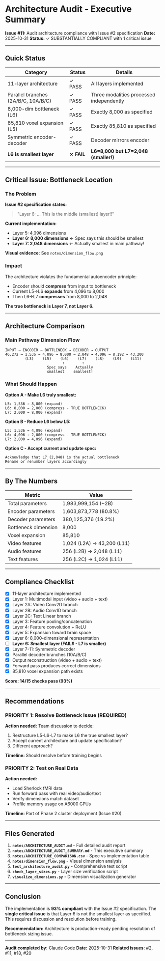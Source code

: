 # Architecture Audit - Executive Summary

**Issue #11:** Audit architecture compliance with Issue #2 specification
**Date:** 2025-10-31
**Status:** ✓ SUBSTANTIALLY COMPLIANT with 1 critical issue

---

## Quick Status

| Category | Status | Details |
|----------|--------|---------|
| 11-layer architecture | ✓ PASS | All layers implemented |
| Parallel branches (2A/B/C, 10A/B/C) | ✓ PASS | Three modalities processed independently |
| 8,000-dim bottleneck (L6) | ✓ PASS | Exactly 8,000 as specified |
| 85,810 voxel expansion (L5) | ✓ PASS | Exactly 85,810 as specified |
| Symmetric encoder-decoder | ✓ PASS | Decoder mirrors encoder |
| **L6 is smallest layer** | **✗ FAIL** | **L6=8,000 but L7=2,048 (smaller!)** |

---

## Critical Issue: Bottleneck Location

### The Problem

**Issue #2 specification states:**
> "Layer 6: ... This is the middle (smallest) layer!!"

**Current implementation:**
- Layer 5: 4,096 dimensions
- **Layer 6: 8,000 dimensions** ← Spec says this should be smallest
- **Layer 7: 2,048 dimensions** ← Actually smallest in main pathway!

**Visual evidence:** See `notes/dimension_flow.png`

### Impact

The architecture violates the fundamental autoencoder principle:
- Encoder should **compress** from input to bottleneck
- Current L5→L6 **expands** from 4,096 to 8,000
- Then L6→L7 **compresses** from 8,000 to 2,048

**The true bottleneck is Layer 7, not Layer 6.**

---

## Architecture Comparison

### Main Pathway Dimension Flow

```
INPUT → ENCODER → BOTTLENECK → DECODER → OUTPUT
46,272 → 1,536 → 4,096 → 8,000 → 2,048 → 4,096 → 8,192 → 43,200
         (L3)    (L5)    (L6)    (L7)    (L8)    (L9)    (L11)
                          ↑        ↑
                   Spec says    Actually
                   smallest    smallest!
```

### What Should Happen

**Option A - Make L6 truly smallest:**
```
L5: 1,536 → 8,000 (expand)
L6: 8,000 → 2,000 (compress - TRUE BOTTLENECK)
L7: 2,000 → 8,000 (expand)
```

**Option B - Reduce L6 below L5:**
```
L5: 1,536 → 4,096 (expand)
L6: 4,096 → 2,000 (compress - TRUE BOTTLENECK)
L7: 2,000 → 4,096 (expand)
```

**Option C - Accept current and update spec:**
```
Acknowledge that L7 (2,048) is the actual bottleneck
Rename or renumber layers accordingly
```

---

## By The Numbers

| Metric | Value |
|--------|-------|
| Total parameters | 1,983,999,154 (~2B) |
| Encoder parameters | 1,603,873,778 (80.8%) |
| Decoder parameters | 380,125,376 (19.2%) |
| Bottleneck dimension | 8,000 |
| Voxel expansion | 85,810 |
| Video features | 1,024 (L2A) → 43,200 (L11) |
| Audio features | 256 (L2B) → 2,048 (L11) |
| Text features | 256 (L2C) → 1,024 (L11) |

---

## Compliance Checklist

- [x] 11-layer architecture implemented
- [x] Layer 1: Multimodal input (video + audio + text)
- [x] Layer 2A: Video Conv2D branch
- [x] Layer 2B: Audio Conv1D branch
- [x] Layer 2C: Text Linear branch
- [x] Layer 3: Feature pooling/concatenation
- [x] Layer 4: Feature convolution + ReLU
- [x] Layer 5: Expansion toward brain space
- [x] Layer 6: 8,000-dimensional representation
- [ ] **Layer 6: Smallest layer (FAILS - L7 is smaller)**
- [x] Layer 7-11: Symmetric decoder
- [x] Parallel decoder branches (10A/B/C)
- [x] Output reconstruction (video + audio + text)
- [x] Forward pass produces correct dimensions
- [x] 85,810 voxel expansion path exists

**Score: 14/15 checks pass (93%)**

---

## Recommendations

### PRIORITY 1: Resolve Bottleneck Issue (REQUIRED)

**Action needed:** Team discussion to decide:
1. Restructure L5-L6-L7 to make L6 the true smallest layer?
2. Accept current architecture and update specification?
3. Different approach?

**Timeline:** Should resolve before training begins

### PRIORITY 2: Test on Real Data

**Action needed:**
- Load Sherlock fMRI data
- Run forward pass with real video/audio/text
- Verify dimensions match dataset
- Profile memory usage on A6000 GPUs

**Timeline:** Part of Phase 2 cluster deployment (Issue #20)

---

## Files Generated

1. **`notes/ARCHITECTURE_AUDIT.md`** - Full detailed audit report
2. **`notes/ARCHITECTURE_AUDIT_SUMMARY.md`** - This executive summary
3. **`notes/ARCHITECTURE_COMPARISON.csv`** - Spec vs implementation table
4. **`notes/dimension_flow.png`** - Visual dimension analysis
5. **`test_architecture_audit.py`** - Comprehensive test script
6. **`check_layer_sizes.py`** - Layer size verification script
7. **`visualize_dimensions.py`** - Dimension visualization generator

---

## Conclusion

The implementation is **93% compliant** with the Issue #2 specification. The **single critical issue** is that Layer 6 is not the smallest layer as specified. This requires discussion and resolution before training.

**Recommendation:** Architecture is production-ready pending resolution of bottleneck sizing issue.

---

**Audit completed by:** Claude Code
**Date:** 2025-10-31
**Related issues:** #2, #11, #18, #20
